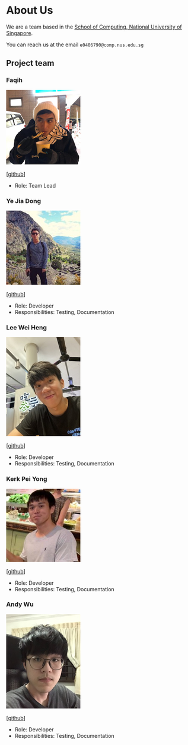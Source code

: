 # About Us

We are a team based in the [School of Computing, National University of Singapore](http://www.comp.nus.edu.sg).

You can reach us at the email `e0406790@comp.nus.edu.sg`

## Project team

### Faqih

<img src="images/abdurrahmanfaqihiskandar.png" width="200px">

[[github](https://github.com/abdurrahmanfaqihiskandar)]

* Role: Team Lead

### Ye Jia Dong

<img src="images/yejiadong.png" width="200px">

[[github](https://github.com/yejiadong)]

* Role: Developer
* Responsibilities: Testing, Documentation

### Lee Wei Heng

<img src="images/Whleee.png" width="200px">

[[github](https://github.com/Whleee)]

* Role: Developer
* Responsibilities: Testing, Documentation

### Kerk Pei Yong

<img src="images/kerkpy.png" width="200px">

[[github](https://github.com/kerkpy)]

* Role: Developer
* Responsibilities: Testing, Documentation

### Andy Wu

<img src="images/sudogene.png" width="200px">

[[github](https://github.com/sudogene)]

* Role: Developer
* Responsibilities: Testing, Documentation
